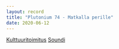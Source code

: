 ```yaml
---
layout: record
title: "Plutonium 74 - Matkalla perille"
date: 2020-06-12
---
```


[Kulttuuritoimitus](https://kulttuuritoimitus.fi/kritiikit/kritiikit-levyt/plutonium-74-ja-polveilun-ihanan-sietamaton-lumous-arvostelussa-kolmosalbumi-matkalla-perille/)
[Soundi](https://www.soundi.fi/levyarviot/levyarvio-levy-kuin-matka-ympari-helsingin-plutonium-74-palasi-pitkalta-tauoltaan-laiskan-kesaisella-albumillaan/)
